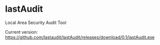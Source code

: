 # lastAudit
Local Area Security Audit Tool

Current version:
https://github.com/lastaudit/lastAudit/releases/download/0.1/lastAudit.exe

